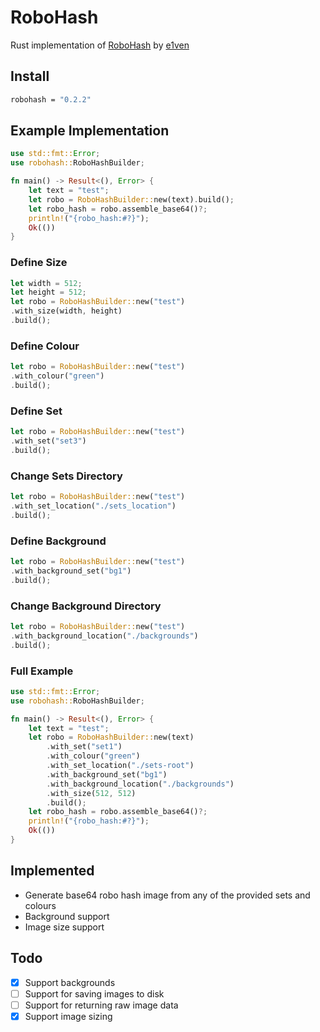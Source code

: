 # RoboHash

Rust implementation of [RoboHash](https://github.com/e1ven/Robohash/) by [e1ven](https://github.com/e1ven)

## Install

```bash
robohash = "0.2.2"
```

## Example Implementation

```rust
use std::fmt::Error;
use robohash::RoboHashBuilder;

fn main() -> Result<(), Error> {
    let text = "test";
    let robo = RoboHashBuilder::new(text).build();
    let robo_hash = robo.assemble_base64()?;
    println!("{robo_hash:#?}");
    Ok(())
}
````

### Define Size

```rust
let width = 512;
let height = 512;
let robo = RoboHashBuilder::new("test")
.with_size(width, height)
.build();
```

### Define Colour

```rust
let robo = RoboHashBuilder::new("test")
.with_colour("green")
.build();
```

### Define Set

```rust
let robo = RoboHashBuilder::new("test")
.with_set("set3")
.build();
```

### Change Sets Directory

```rust
let robo = RoboHashBuilder::new("test")
.with_set_location("./sets_location")
.build();
```

### Define Background

```rust
let robo = RoboHashBuilder::new("test")
.with_background_set("bg1")
.build();
```

### Change Background Directory

```rust
let robo = RoboHashBuilder::new("test")
.with_background_location("./backgrounds")
.build();
```

### Full Example

```rust
use std::fmt::Error;
use robohash::RoboHashBuilder;

fn main() -> Result<(), Error> {
    let text = "test";
    let robo = RoboHashBuilder::new(text)
        .with_set("set1")
        .with_colour("green")
        .with_set_location("./sets-root")
        .with_background_set("bg1")
        .with_background_location("./backgrounds")
        .with_size(512, 512)
        .build();
    let robo_hash = robo.assemble_base64()?;
    println!("{robo_hash:#?}");
    Ok(())
}
```

## Implemented

- Generate base64 robo hash image from any of the provided sets and colours
- Background support
- Image size support

## Todo

- [x] Support backgrounds
- [ ] Support for saving images to disk
- [ ] Support for returning raw image data
- [x] Support image sizing
